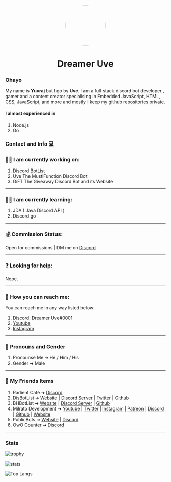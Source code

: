 <p align="center">    
    <img style="border-radius: 100px" width="128" height="128" src="https://user-images.githubusercontent.com/74107109/125193859-50826400-e26c-11eb-8b01-1161a52dcb85.gif">
</p>
<h1 align="center">Dreamer Uve</h1>

### Ohayo
My name is **Yuvraj** but I go by **Uve**. I am a full-stack discord bot developer , gamer and a content creator specialising in Embedded JavaScript, HTML, CSS, JavaScript, and more and mostly I keep my github repositories private.

#### I almost experienced in
1. Node.js
2. Go

### Contact and Info 💻

### 👨‍💻 I am currently working on:
1. Discord BotList
2. Uve The MustiFunction Discord Bot
3. GiFT The Giveaway Discord Bot and its Website

---
### 👩‍🏫 I am currently learning:
1. JDA ( Java Discord API )
2. Discord.go

---
### 💰 Commission Status:
Open for commissions | DM me on [Discord](https://dsc.gg/rdtc)

---
### ❓ Looking for help:
Nope.

---
### 📧 How you can reach me:
You can reach me in any way listed below:
1. Discord: Dreamer Uve#0001
2. [Youtube](https://rotf.lol/Uve-FF)
3. [Instagram](https://www.instagram.com/v_uve.ff)

---
### 👦 Pronouns and Gender
1. Pronounse Me ➜ He / Him / His
2. Gender ➜ Male

---
### 👬 My Friends Items
1. Radient Café ➜ [Discord](https://dsc.gg/rdtc)
2. DisBotList ➜ [Website](https://disbotlist.xyz) | [Discord Server](https://discord.gg/disbotlist) | [Twitter](https://twitter.com/BotlistDis) | [Github](https://github.com/disbotlist-xyz)
3. BHBotList ➜ [Website](https://bhbotlist.xyz) | [Discord Server](https://discord.gg/wqvPjmJ36Y) | [Github](https://github.com/bhbotlist-xyz)
4. Milrato Development ➜ [Youtube](https://www.youtube.com/c/Tomato6966) | [Twitter](https://twitter.com/MilratoDev) | [Instagram](https://www.instagram.com/MilratoDev/) | [Patreon](https://www.patreon.com/MilratoDevelopment?fan_landing=true) | [Discord](https://discord.gg/XyrqcdS) | [Github](https://github.com/Tomato6966) | [Website](https://milrato.eu)
5. PublicBots ➜ [Website](https://bot-list.publicbots.eu/) | [Discord](https://discord.gg/dT6pwYwsrf)
6. OwO Counter ➜ [Discord](https://discord.gg/VdXWBjy5E7)

---

### Stats
![trophy](https://github-profile-trophy.vercel.app/?username=Dreamer-Uve&theme=gruvbox)

![stats](https://github-readme-stats.vercel.app/api?username=Dreamer-Uve&show_icons=true&theme=radical) 

![Top Langs](https://github-readme-stats.vercel.app/api/top-langs/?username=Dreamer-Uve&layout=compact&show_icons=true&title_color=fff&icon_color=79ff97&text_color=9f9f9f&bg_color=151515)
# 

